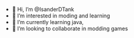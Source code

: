 - 👋 Hi, I’m @IsanderDTank
- 👀 I’m interested in moding and learning
- 🌱 I’m currently learning java, 
- 💞️ I’m looking to collaborate in modding games

<!---
IsanderDTank/IsanderDTank is a ✨ special ✨ repository because its `README.md` (this file) appears on your GitHub profile.
You can click the Preview link to take a look at your changes.
--->
